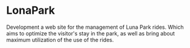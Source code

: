# LonaPark
Development a web site for the management of Luna Park rides. Which aims to optimize the visitor's stay in the park, as well as bring about maximum utilization of the use of the rides.                                                                                                                                                     
